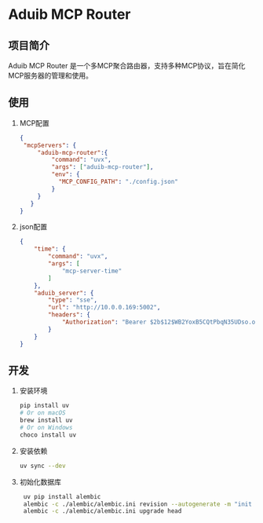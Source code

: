 # Aduib MCP Router
## 项目简介

Aduib MCP Router 是一个多MCP聚合路由器，支持多种MCP协议，旨在简化MCP服务器的管理和使用。

## 使用
1. MCP配置
   ```json
   {
    "mcpServers": {
        "aduib-mcp-router":{
            "command": "uvx",
            "args": ["aduib-mcp-router"],
            "env": {
              "MCP_CONFIG_PATH": "./config.json"
            }
        }
      }
   }
   ```
2. json配置
    ```json
    {
        "time": {
            "command": "uvx",
            "args": [
                "mcp-server-time"
            ]
        },
        "aduib_server": {
            "type": "sse",
            "url": "http://10.0.0.169:5002",
            "headers": {
                "Authorization": "Bearer $2b$12$WB2YoxB5CQtPbqN35UDso.of2n7BmDvvQpxmIUdKe2VHO.MAY1u26"
            }
        }
    }
   ```
## 开发
1. 安装环境
    ```bash
    pip install uv
    # Or on macOS
    brew install uv
    # Or on Windows
    choco install uv
    ```
2. 安装依赖
   ```bash
   uv sync --dev
    ```
  
3. 初始化数据库
   ```bash
    uv pip install alembic
    alembic -c ./alembic/alembic.ini revision --autogenerate -m "init table"
    alembic -c ./alembic/alembic.ini upgrade head
   ```
